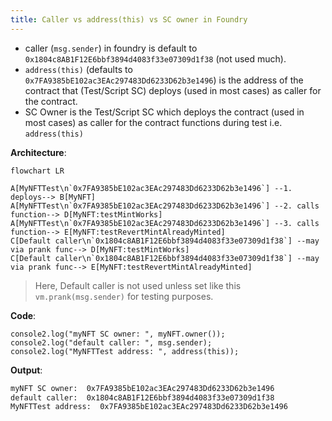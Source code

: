 ```yaml
---
title: Caller vs address(this) vs SC owner in Foundry
---
```


- caller (`msg.sender`) in foundry is default to `0x1804c8AB1F12E6bbf3894d4083f33e07309d1f38` (not used much).
- `address(this)` (defaults to `0x7FA9385bE102ac3EAc297483Dd6233D62b3e1496`) is the address of the contract that (Test/Script SC) deploys (used in most cases) as caller for the contract.
- SC Owner is the Test/Script SC which deploys the contract (used in most cases) as caller for the contract functions during test i.e. `address(this)`

**Architecture**:

```mermaid
flowchart LR

A[MyNFTTest\n`0x7FA9385bE102ac3EAc297483Dd6233D62b3e1496`] --1. deploys--> B[MyNFT]
A[MyNFTTest\n`0x7FA9385bE102ac3EAc297483Dd6233D62b3e1496`] --2. calls function--> D[MyNFT:testMintWorks]
A[MyNFTTest\n`0x7FA9385bE102ac3EAc297483Dd6233D62b3e1496`] --3. calls function--> E[MyNFT:testRevertMintAlreadyMinted]
C[Default caller\n`0x1804c8AB1F12E6bbf3894d4083f33e07309d1f38`] --may via prank func--> D[MyNFT:testMintWorks]
C[Default caller\n`0x1804c8AB1F12E6bbf3894d4083f33e07309d1f38`] --may via prank func--> E[MyNFT:testRevertMintAlreadyMinted]
```

> Here, Default caller is not used unless set like this `vm.prank(msg.sender)` for testing purposes.

**Code**:

```solidity
console2.log("myNFT SC owner: ", myNFT.owner());
console2.log("default caller: ", msg.sender);
console2.log("MyNFTTest address: ", address(this));
```

**Output**:

```sh
myNFT SC owner:  0x7FA9385bE102ac3EAc297483Dd6233D62b3e1496
default caller:  0x1804c8AB1F12E6bbf3894d4083f33e07309d1f38
MyNFTTest address:  0x7FA9385bE102ac3EAc297483Dd6233D62b3e1496
```

